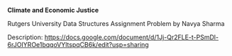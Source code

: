 **Climate and Economic Justice**

Rutgers University Data Structures Assignment
Problem by Navya Sharma

Description: https://docs.google.com/document/d/1Jj-Qr2FLE-t-PSmDl-6rJOIYROe1bqqoVYltspqCB6k/edit?usp=sharing
